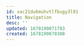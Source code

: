 ```yaml
---
id: xac21du6muhvtlfbugy3l91
title: Navigation
desc: ''
updated: 1678190071783
created: 1678190070308
---
```

